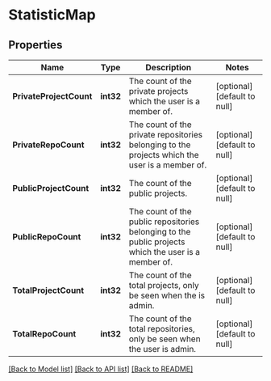 # StatisticMap

## Properties
Name | Type | Description | Notes
------------ | ------------- | ------------- | -------------
**PrivateProjectCount** | **int32** | The count of the private projects which the user is a member of. | [optional] [default to null]
**PrivateRepoCount** | **int32** | The count of the private repositories belonging to the projects which the user is a member of. | [optional] [default to null]
**PublicProjectCount** | **int32** | The count of the public projects. | [optional] [default to null]
**PublicRepoCount** | **int32** | The count of the public repositories belonging to the public projects which the user is a member of. | [optional] [default to null]
**TotalProjectCount** | **int32** | The count of the total projects, only be seen when the is admin. | [optional] [default to null]
**TotalRepoCount** | **int32** | The count of the total repositories, only be seen when the user is admin. | [optional] [default to null]

[[Back to Model list]](../README.md#documentation-for-models) [[Back to API list]](../README.md#documentation-for-api-endpoints) [[Back to README]](../README.md)

